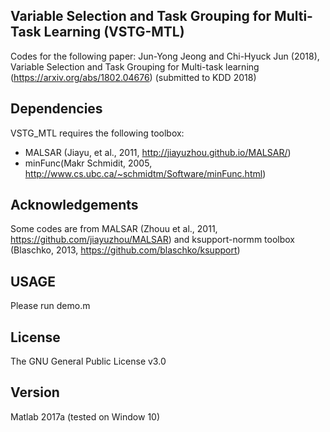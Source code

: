 ## Variable Selection and Task Grouping for Multi-Task Learning (VSTG-MTL)
Codes for the following paper:
  Jun-Yong Jeong and Chi-Hyuck Jun (2018), Variable Selection and Task Grouping for Multi-task learning (https://arxiv.org/abs/1802.04676)   (submitted to KDD 2018) 
  
## Dependencies
VSTG_MTL requires the following toolbox:
- MALSAR (Jiayu, et al., 2011, http://jiayuzhou.github.io/MALSAR/)
- minFunc(Makr Schmidit, 2005, http://www.cs.ubc.ca/~schmidtm/Software/minFunc.html)

## Acknowledgements
Some codes are from MALSAR (Zhouu et al., 2011, https://github.com/jiayuzhou/MALSAR)
and ksupport-normm toolbox (Blaschko, 2013, https://github.com/blaschko/ksupport) 

## USAGE
Please run demo.m 

## License
The GNU General Public License v3.0


## Version
Matlab 2017a (tested on Window 10)
